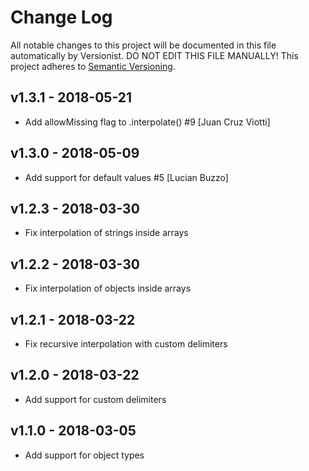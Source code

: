 # Change Log

All notable changes to this project will be documented in this file
automatically by Versionist. DO NOT EDIT THIS FILE MANUALLY!
This project adheres to [Semantic Versioning](http://semver.org/).

## v1.3.1 - 2018-05-21

* Add allowMissing flag to .interpolate() #9 [Juan Cruz Viotti]

## v1.3.0 - 2018-05-09

* Add support for default values #5 [Lucian Buzzo]

## v1.2.3 - 2018-03-30

- Fix interpolation of strings inside arrays

## v1.2.2 - 2018-03-30

- Fix interpolation of objects inside arrays

## v1.2.1 - 2018-03-22

- Fix recursive interpolation with custom delimiters

## v1.2.0 - 2018-03-22

- Add support for custom delimiters

## v1.1.0 - 2018-03-05

- Add support for object types
